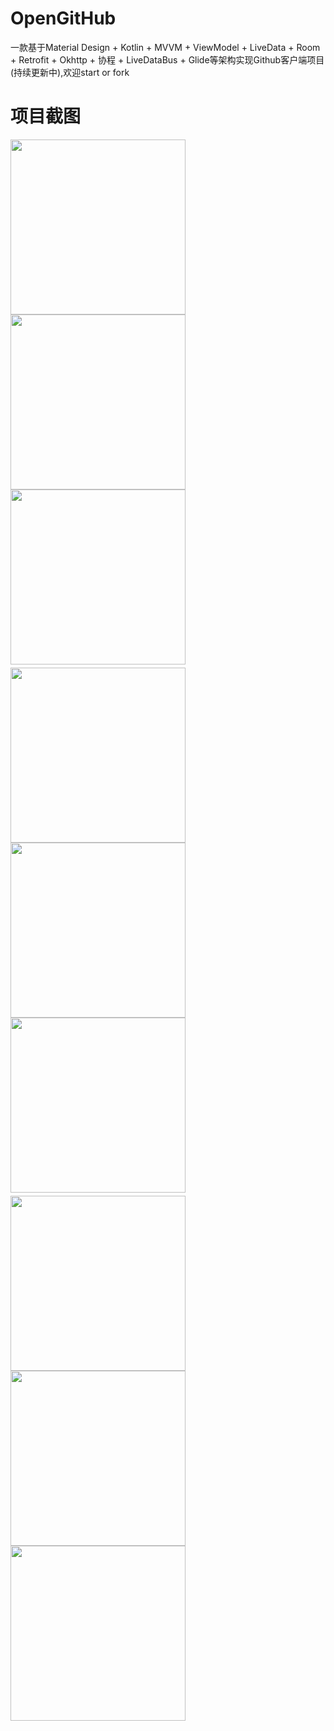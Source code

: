 # OpenGitHub
一款基于Material Design + Kotlin + MVVM + ViewModel + LiveData  + Room + Retrofit + Okhttp + 协程 + LiveDataBus + Glide等架构实现Github客户端项目(持续更新中),欢迎start or fork

# 项目截图
<div style="float:right">
  <img src="https://github.com/fmtjava/OpenGitHub/blob/master/image/1281564044992_.pic.jpg" width="280"/>
  <img src="https://github.com/fmtjava/OpenGitHub/blob/master/image/1301564044994_.pic.jpg" width="280"/>
  <img src="https://github.com/fmtjava/OpenGitHub/blob/master/image/1371564048402_.pic.jpg" width="280"/>
</div>

<div style="float:right;margin-top:5px">
  <img src="https://github.com/fmtjava/OpenGitHub/blob/master/image/1351564044999_.pic.jpg" width="280"/>
  <img src="https://github.com/fmtjava/OpenGitHub/blob/master/image/1341564044998_.pic.jpg" width="280"/>
  <img src="https://github.com/fmtjava/OpenGitHub/blob/master/image/1291564044993_.pic.jpg" width="280"/>

</div>

<div style="float:right;margin-top:5px">
  <img src="https://github.com/fmtjava/OpenGitHub/blob/master/image/1321564044996_.pic.jpg" width="280"/>
  <img src="https://github.com/fmtjava/OpenGitHub/blob/master/image/1331564044997_.pic.jpg" width="280"/>
  <img src="https://github.com/fmtjava/OpenGitHub/blob/master/image/1311564044995_.pic.jpg" width="280"/>
</div>




